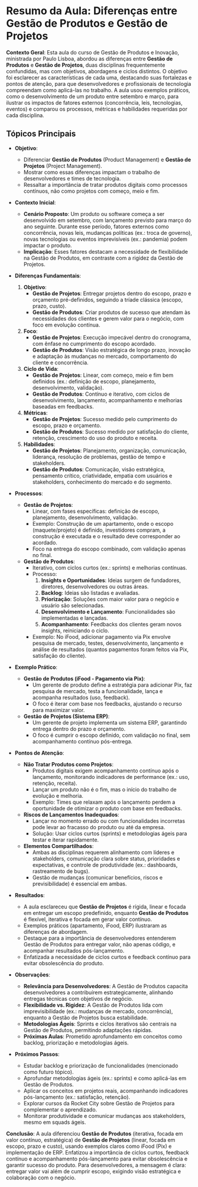 # Resumo da Aula: Diferenças entre Gestão de Produtos e Gestão de Projetos

**Contexto Geral**: Esta aula do curso de Gestão de Produtos e Inovação, ministrada por Paulo Lisboa, abordou as diferenças entre **Gestão de Produtos** e **Gestão de Projetos**, duas disciplinas frequentemente confundidas, mas com objetivos, abordagens e ciclos distintos. O objetivo foi esclarecer as características de cada uma, destacando suas fortalezas e pontos de atenção, para que desenvolvedores e profissionais de tecnologia compreendam como aplicá-las no trabalho. A aula usou exemplos práticos, como o desenvolvimento de um produto entre setembro e março, para ilustrar os impactos de fatores externos (concorrência, leis, tecnologias, eventos) e comparou os processos, métricas e habilidades requeridas por cada disciplina.

## Tópicos Principais

- **Objetivo**:
  - Diferenciar **Gestão de Produtos** (Product Management) e **Gestão de Projetos** (Project Management).
  - Mostrar como essas diferenças impactam o trabalho de desenvolvedores e times de tecnologia.
  - Ressaltar a importância de tratar produtos digitais como processos contínuos, não como projetos com começo, meio e fim.

- **Contexto Inicial**:
  - **Cenário Proposto**: Um produto ou software começa a ser desenvolvido em setembro, com lançamento previsto para março do ano seguinte. Durante esse período, fatores externos como concorrência, novas leis, mudanças políticas (ex.: troca de governo), novas tecnologias ou eventos imprevisíveis (ex.: pandemia) podem impactar o produto.
  - **Implicação**: Esses fatores destacam a necessidade de flexibilidade na Gestão de Produtos, em contraste com a rigidez da Gestão de Projetos.

- **Diferenças Fundamentais**:
  1. **Objetivo**:
     - **Gestão de Projetos**: Entregar projetos dentro do escopo, prazo e orçamento pré-definidos, seguindo a tríade clássica (escopo, prazo, custo).
     - **Gestão de Produtos**: Criar produtos de sucesso que atendam às necessidades dos clientes e gerem valor para o negócio, com foco em evolução contínua.
  2. **Foco**:
     - **Gestão de Projetos**: Execução impecável dentro do cronograma, com ênfase no cumprimento do escopo acordado.
     - **Gestão de Produtos**: Visão estratégica de longo prazo, inovação e adaptação às mudanças no mercado, comportamento do cliente e concorrência.
  3. **Ciclo de Vida**:
     - **Gestão de Projetos**: Linear, com começo, meio e fim bem definidos (ex.: definição de escopo, planejamento, desenvolvimento, validação).
     - **Gestão de Produtos**: Contínuo e iterativo, com ciclos de desenvolvimento, lançamento, acompanhamento e melhorias baseadas em feedbacks.
  4. **Métricas**:
     - **Gestão de Projetos**: Sucesso medido pelo cumprimento do escopo, prazo e orçamento.
     - **Gestão de Produtos**: Sucesso medido por satisfação do cliente, retenção, crescimento do uso do produto e receita.
  5. **Habilidades**:
     - **Gestão de Projetos**: Planejamento, organização, comunicação, liderança, resolução de problemas, gestão de tempo e stakeholders.
     - **Gestão de Produtos**: Comunicação, visão estratégica, pensamento crítico, criatividade, empatia com usuários e stakeholders, conhecimento do mercado e do segmento.

- **Processos**:
  - **Gestão de Projetos**:
    - Linear, com fases específicas: definição de escopo, planejamento, desenvolvimento, validação.
    - Exemplo: Construção de um apartamento, onde o escopo (maquete/projeto) é definido, investidores compram, a construção é executada e o resultado deve corresponder ao acordado.
    - Foco na entrega do escopo combinado, com validação apenas no final.
  - **Gestão de Produtos**:
    - Iterativo, com ciclos curtos (ex.: sprints) e melhorias contínuas.
    - Processo: 
      1. **Insights e Oportunidades**: Ideias surgem de fundadores, diretores, desenvolvedores ou outras áreas.
      2. **Backlog**: Ideias são listadas e avaliadas.
      3. **Priorização**: Soluções com maior valor para o negócio e usuário são selecionadas.
      4. **Desenvolvimento e Lançamento**: Funcionalidades são implementadas e lançadas.
      5. **Acompanhamento**: Feedbacks dos clientes geram novos insights, reiniciando o ciclo.
    - Exemplo: No iFood, adicionar pagamento via Pix envolve pesquisa de mercado, testes, desenvolvimento, lançamento e análise de resultados (quantos pagamentos foram feitos via Pix, satisfação do cliente).

- **Exemplo Prático**:
  - **Gestão de Produtos (iFood - Pagamento via Pix)**:
    - Um gerente de produto define a estratégia para adicionar Pix, faz pesquisa de mercado, testa a funcionalidade, lança e acompanha resultados (uso, feedback).
    - O foco é iterar com base nos feedbacks, ajustando o recurso para maximizar valor.
  - **Gestão de Projetos (Sistema ERP)**:
    - Um gerente de projeto implementa um sistema ERP, garantindo entrega dentro do prazo e orçamento.
    - O foco é cumprir o escopo definido, com validação no final, sem acompanhamento contínuo pós-entrega.

- **Pontos de Atenção**:
  - **Não Tratar Produtos como Projetos**:
    - Produtos digitais exigem acompanhamento contínuo após o lançamento, monitorando indicadores de performance (ex.: uso, retenção, receita).
    - Lançar um produto não é o fim, mas o início do trabalho de evolução e melhoria.
    - Exemplo: Times que relaxam após o lançamento perdem a oportunidade de otimizar o produto com base em feedbacks.
  - **Riscos de Lançamentos Inadequados**:
    - Lançar no momento errado ou com funcionalidades incorretas pode levar ao fracasso do produto ou até da empresa.
    - Solução: Usar ciclos curtos (sprints) e metodologias ágeis para testar e iterar rapidamente.
  - **Elementos Compartilhados**:
    - Ambas as disciplinas requerem alinhamento com líderes e stakeholders, comunicação clara sobre status, prioridades e expectativas, e controle de produtividade (ex.: dashboards, rastreamento de bugs).
    - Gestão de mudanças (comunicar benefícios, riscos e previsibilidade) é essencial em ambas.

- **Resultados**:
  - A aula esclareceu que **Gestão de Projetos** é rígida, linear e focada em entregar um escopo predefinido, enquanto **Gestão de Produtos** é flexível, iterativa e focada em gerar valor contínuo.
  - Exemplos práticos (apartamento, iFood, ERP) ilustraram as diferenças de abordagem.
  - Destaque para a importância de desenvolvedores entenderem Gestão de Produtos para entregar valor, não apenas código, e acompanhar resultados pós-lançamento.
  - Enfatizada a necessidade de ciclos curtos e feedback contínuo para evitar obsolescência do produto.

- **Observações**:
  - **Relevância para Desenvolvedores**: A Gestão de Produtos capacita desenvolvedores a contribuírem estrategicamente, alinhando entregas técnicas com objetivos de negócio.
  - **Flexibilidade vs. Rigidez**: A Gestão de Produtos lida com imprevisibilidade (ex.: mudanças de mercado, concorrência), enquanto a Gestão de Projetos busca estabilidade.
  - **Metodologias Ágeis**: Sprints e ciclos iterativos são centrais na Gestão de Produtos, permitindo adaptações rápidas.
  - **Próximas Aulas**: Prometido aprofundamento em conceitos como backlog, priorização e metodologias ágeis.

- **Próximos Passos**:
  - Estudar backlog e priorização de funcionalidades (mencionado como futuro tópico).
  - Aprofundar metodologias ágeis (ex.: sprints) e como aplicá-las em Gestão de Produtos.
  - Aplicar os conceitos em projetos reais, acompanhando indicadores pós-lançamento (ex.: satisfação, retenção).
  - Explorar cursos da Rocket City sobre Gestão de Projetos para complementar o aprendizado.
  - Monitorar produtividade e comunicar mudanças aos stakeholders, mesmo em squads ágeis.

**Conclusão**: A aula diferenciou **Gestão de Produtos** (iterativa, focada em valor contínuo, estratégica) de **Gestão de Projetos** (linear, focada em escopo, prazo e custo), usando exemplos claros como iFood (Pix) e implementação de ERP. Enfatizou a importância de ciclos curtos, feedback contínuo e acompanhamento pós-lançamento para evitar obsolescência e garantir sucesso do produto. Para desenvolvedores, a mensagem é clara: entregar valor vai além de cumprir escopo, exigindo visão estratégica e colaboração com o negócio.